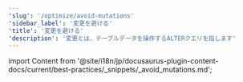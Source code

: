 ```yaml
---
'slug': '/optimize/avoid-mutations'
'sidebar_label': '変更を避ける'
'title': '変更を避ける'
'description': '変更とは、テーブルデータを操作するALTERクエリを指します'
---
```


import Content from '@site/i18n/jp/docusaurus-plugin-content-docs/current/best-practices/_snippets/_avoid_mutations.md';

<Content />
